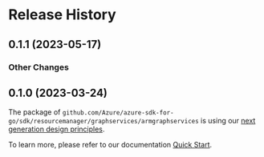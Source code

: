 # Release History

## 0.1.1 (2023-05-17)
### Other Changes


## 0.1.0 (2023-03-24)

The package of `github.com/Azure/azure-sdk-for-go/sdk/resourcemanager/graphservices/armgraphservices` is using our [next generation design principles](https://azure.github.io/azure-sdk/general_introduction.html).

To learn more, please refer to our documentation [Quick Start](https://aka.ms/azsdk/go/mgmt).